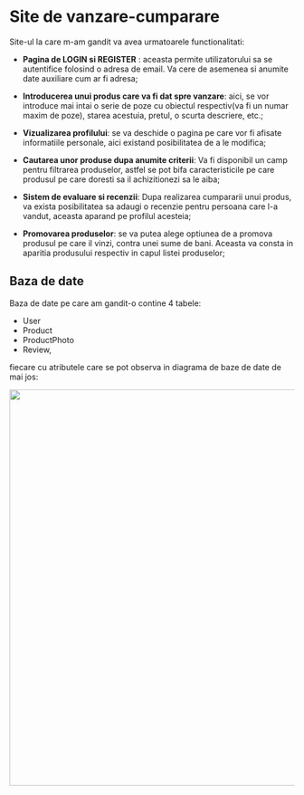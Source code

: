 # Site de vanzare-cumparare
Site-ul la care m-am gandit va avea urmatoarele functionalitati:

- **Pagina de LOGIN si REGISTER** : aceasta permite utilizatorului sa se autentifice folosind o adresa de email. Va cere de asemenea si anumite date auxiliare cum ar fi adresa;
    
- **Introducerea unui produs care va fi dat spre vanzare**: aici, se vor introduce mai intai o serie de poze cu obiectul respectiv(va fi un numar maxim de poze), starea acestuia, pretul, o scurta descriere, etc.;
    
- **Vizualizarea profilului**: se va deschide o pagina pe care vor fi afisate informatiile personale, aici existand posibilitatea de a le modifica;
    
- **Cautarea unor produse dupa anumite criterii**: Va fi disponibil un camp pentru filtrarea produselor, astfel se pot bifa caracteristicile pe care produsul pe care doresti sa il achizitionezi sa le aiba;
    
- **Sistem de evaluare si recenzii**: Dupa realizarea cumpararii unui produs, va exista posibilitatea sa adaugi o recenzie pentru persoana care l-a vandut, aceasta aparand pe profilul acesteia;
    
- **Promovarea produselor**: se va putea alege optiunea de a promova produsul pe care il vinzi, contra unei sume de bani. Aceasta va consta in aparitia produsului respectiv in capul listei produselor;
    
## Baza de date

Baza de date pe care am gandit-o contine 4 tabele:
- User
- Product
- ProductPhoto
- Review,
  
fiecare cu atributele care se pot observa in diagrama de baze de date de mai jos:

<p align="center">
  <img src="https://github.com/CristianHoban/PS_Project/assets/126794626/5195128a-1afc-44aa-ae4a-db4f63128721" width="700">
</p>
